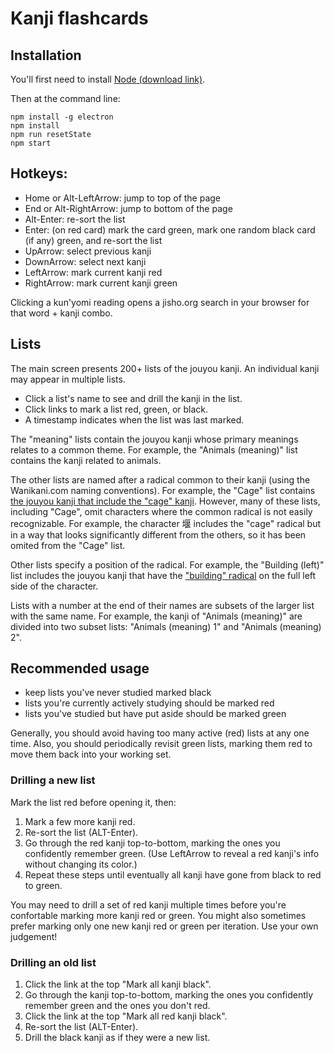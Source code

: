 # Kanji flashcards

## Installation

You'll first need to install [Node (download link)](https://nodejs.org/en/download/).

Then at the command line:

```
npm install -g electron
npm install
npm run resetState
npm start
```

## Hotkeys:

- Home or Alt-LeftArrow: jump to top of the page
- End or Alt-RightArrow: jump to bottom of the page
- Alt-Enter: re-sort the list
- Enter: (on red card) mark the card green, mark one random black card (if any) green, and re-sort the list
- UpArrow: select previous kanji
- DownArrow: select next kanji
- LeftArrow: mark current kanji red
- RightArrow: mark current kanji green

Clicking a kun'yomi reading opens a jisho.org search in your browser for that word + kanji combo.

## Lists

The main screen presents 200+ lists of the jouyou kanji. An individual kanji may appear in multiple lists.

- Click a list's name to see and drill the kanji in the list.
- Click links to mark a list red, green, or black.
- A timestamp indicates when the list was last marked.

The "meaning" lists contain the jouyou kanji whose primary meanings relates to a common theme. For example, the "Animals (meaning)" list contains the kanji related to animals.

The other lists are named after a radical common to their kanji (using the Wanikani.com naming conventions). For example, the "Cage" list contains [the jouyou kanji that include the "cage" kanji](https://www.wanikani.com/radicals/cage). However, many of these lists, including "Cage", omit characters where the common radical is not easily recognizable. For example, the character 堰 includes the "cage" radical but in a way that looks significantly different from the others, so it has been omited from the "Cage" list.

Other lists specify a position of the radical. For example, the "Building (left)" list includes the jouyou kanji that have the ["building" radical](https://www.wanikani.com/radicals/building) on the full left side of the character.

Lists with a number at the end of their names are subsets of the larger list with the same name. For example, the kanji of "Animals (meaning)" are divided into two subset lists: "Animals (meaning) 1" and "Animals (meaning) 2".

## Recommended usage

- keep lists you've never studied marked black
- lists you're currently actively studying should be marked red
- lists you've studied but have put aside should be marked green

Generally, you should avoid having too many active (red) lists at any one time. Also, you should periodically revisit green lists, marking them red to move them back into your working set.

### Drilling a new list

Mark the list red before opening it, then:

1. Mark a few more kanji red.
2. Re-sort the list (ALT-Enter).
3. Go through the red kanji top-to-bottom, marking the ones you confidently remember green. (Use LeftArrow to reveal a red kanji's info without changing its color.)
4. Repeat these steps until eventually all kanji have gone from black to red to green.

You may need to drill a set of red kanji multiple times before you're confortable marking more kanji red or green. You might also sometimes prefer marking only one new kanji red or green per iteration. Use your own judgement!

### Drilling an old list

1. Click the link at the top "Mark all kanji black".
2. Go through the kanji top-to-bottom, marking the ones you confidently remember green and the ones you don't red.
3. Click the link at the top "Mark all red kanji black".
4. Re-sort the list (ALT-Enter).
4. Drill the black kanji as if they were a new list.